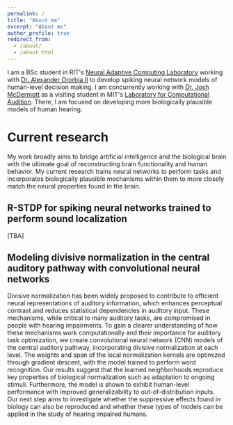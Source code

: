 ```yaml
---
permalink: /
title: "About me"
excerpt: "About me"
author_profile: true
redirect_from: 
  - /about/
  - /about.html
---
```


I am a BSc student in RIT's [Neural Adaptive Computing Laboratory](https://www.cs.rit.edu/~ago/nac_lab.html) working with [Dr. Alexander Ororbia II](https://www.cs.rit.edu/~ago/) to develop spiking neural network models of human-level decision making. I am concurrently working with [Dr. Josh McDermott](https://web.mit.edu/jhm/www/) as a visiting student in MIT's [Laboratory for Computational Audition](http://mcdermottlab.mit.edu/index.html). There, I am focused on developing more biologically plausible models of human hearing.

Current research
======
My work broadly aims to bridge artificial intelligence and the biological brain with the ultimate goal of reconstructing brain functionality and human behavior. My current research trains neural networks to perform tasks and incorporates biologically plausible mechanisms within them to more closely match the neural properties found in the brain. 

R-STDP for spiking neural networks trained to perform sound localization
------
[TBA]

Modeling divisive normalization in the central auditory pathway with convolutional neural networks
------
Divisive normalization has been widely proposed to contribute to efficient neural representations of auditory information, which enhances perceptual contrast and reduces statistical dependencies in auditory input. These mechanisms, while critical to many auditory tasks, are compromised in people with hearing impairments. To gain a clearer understanding of how these mechanisms work computationally and their importance for auditory task optimization, we create convolutional neural network (CNN) models of the central auditory pathway, incorporating divisive normalization at each level. The weights and span of the local normalization kernels are optimized through gradient descent, with the model trained to perform word recognition. Our results suggest that the learned neighborhoods reproduce key properties of biological normalization such as adaptation to ongoing stimuli. Furthermore, the model is shown to exhibit human-level performance with improved generalizability to out-of-distribution inputs. Our next step aims to investigate whether the suppressive effects found in biology can also be reproduced and whether these types of models can be applied in the study of hearing impaired humans.

